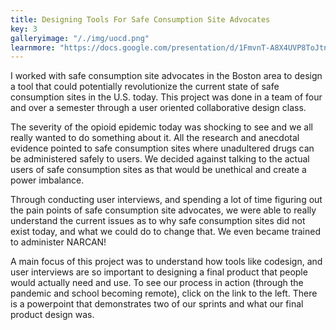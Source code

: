```yaml
---
title: Designing Tools For Safe Consumption Site Advocates
key: 3
galleryimage: "/./img/uocd.png"
learnmore: "https://docs.google.com/presentation/d/1FmvnT-A8X4UVP8ToJtnz7pIoYzKWM6ALZyCYIEYN_BY/edit?usp=sharing"
---
```

I worked with safe consumption site advocates in the Boston area to design a tool that could potentially revolutionize the current state of safe consumption sites in the U.S. today. This project was done in a team of four and over a semester through a user oriented collaborative design class. 

The severity of the opioid epidemic today was shocking to see and we all really wanted to do something about it. All the research and anecdotal evidence pointed to safe consumption sites where unadultered drugs can be administered safely to users. We decided against talking to the actual users of safe consumption sites as that would be unethical and create a power imbalance.

Through conducting user interviews, and spending a lot of time figuring out the pain points of safe consumption site advocates, we were able to really understand the current issues as to why safe consumption sites did not exist today, and what we could do to change that. We even became trained to administer NARCAN!

A main focus of this project was to understand how tools like codesign, and user interviews are so important to designing a final product that people would actually need and use. To see our process in action (through the pandemic and school becoming remote), click on the link to the left. There is a powerpoint that demonstrates two of our sprints and what our final product design was.

